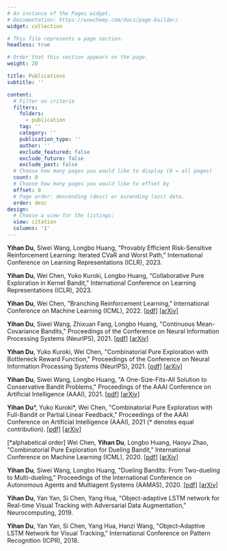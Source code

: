 ```yaml
---
# An instance of the Pages widget.
# Documentation: https://wowchemy.com/docs/page-builder/
widget: collection

# This file represents a page section.
headless: true

# Order that this section appears on the page.
weight: 20

title: Publications
subtitle: ''

content:
  # Filter on criteria
  filters:
    folders:
      - publication
    tag: ''
    category: ''
    publication_type: ''
    author: ''
    exclude_featured: false
    exclude_future: false
    exclude_past: false
  # Choose how many pages you would like to display (0 = all pages)
  count: 0
  # Choose how many pages you would like to offset by
  offset: 0
  # Page order: descending (desc) or ascending (asc) date.
  order: desc
design:
  # Choose a view for the listings:
  view: citation
  columns: '1'
---
```


**Yihan Du**, Siwei Wang, Longbo Huang, “Provably Efficient Risk-Sensitive Reinforcement Learning: Iterated CVaR and Worst Path,” International Conference on Learning Representations (ICLR), 2023.

**Yihan Du**, Wei Chen, Yuko Kuroki, Longbo Huang, “Collaborative Pure Exploration in Kernel Bandit,” International Conference on Learning Representations (ICLR), 2023.

**Yihan Du**, Wei Chen, "Branching Reinforcement Learning," International Conference on Machine Learning (ICML), 2022. [[pdf]](https://proceedings.mlr.press/v162/du22a/du22a.pdf) [[arXiv]](https://arxiv.org/abs/2202.07995)

**Yihan Du**, Siwei Wang, Zhixuan Fang, Longbo Huang, "Continuous Mean-Covariance Bandits," Proceedings of the Conference on Neural Information Processing Systems (NeurIPS), 2021. [[pdf]](https://proceedings.neurips.cc/paper/2021/file/07811dc6c422334ce36a09ff5cd6fe71-Supplemental.pdf) [[arXiv]](https://arxiv.org/abs/2102.12090)

**Yihan Du**, Yuko Kuroki, Wei Chen, "Combinatorial Pure Exploration with Bottleneck Reward Function," Proceedings of the Conference on Neural Information Processing Systems (NeurIPS), 2021. [[pdf]](https://proceedings.neurips.cc/paper/2021/file/c92a10324374fac681719d63979d00fe-Supplemental.pdf) [[arXiv]](https://arxiv.org/abs/2102.12094)

**Yihan Du**, Siwei Wang, Longbo Huang, "A One-Size-Fits-All Solution to Conservative Bandit Problems," Proceedings of the AAAI Conference on Artificial Intelligence (AAAI), 2021. [[pdf]](https://ojs.aaai.org/index.php/AAAI/article/view/16891/16698) [[arXiv]](https://arxiv.org/abs/2012.07341)

**Yihan Du***, Yuko Kuroki*, Wei Chen, "Combinatorial Pure Exploration with Full-Bandit or Partial
Linear Feedback," Proceedings of the AAAI Conference on Artificial Intelligence (AAAI), 2021 (* denotes equal
contribution). [[pdf]](https://www.aaai.org/AAAI21Papers/AAAI-9913.DuY.pdf) [[arXiv]](https://arxiv.org/abs/2006.07905)

[*alphabetical order] Wei Chen, **Yihan Du**, Longbo Huang, Haoyu Zhao, "Combinatorial Pure Exploration
for Dueling Bandit," International Conference on Machine Learning (ICML), 2020. [[pdf]](http://proceedings.mlr.press/v119/chen20d/chen20d-supp.pdf) [[arXiv]](https://arxiv.org/abs/2006.12772)

**Yihan Du**, Siwei Wang, Longbo Huang, "Dueling Bandits: From Two-dueling to Multi-dueling,"
Proceedings of the International Conference on Autonomous Agents and Multiagent Systems (AAMAS),
2020. [[pdf]](https://www.ifaamas.org/Proceedings/aamas2020/pdfs/p348.pdf) [[arXiv]](https://arxiv.org/abs/2211.10293)

**Yihan Du**, Yan Yan, Si Chen, Yang Hua, "Object-adaptive LSTM network for Real-time Visual
Tracking with Adversarial Data Augmentation," Neurocomputing, 2019.

**Yihan Du**, Yan Yan, Si Chen, Yang Hua, Hanzi Wang, "Object-Adaptive LSTM Network for
Visual Tracking," International Conference on Pattern Recognition (ICPR), 2018.


<!-- {{% callout note %}}
Quickly discover relevant content by [filtering publications](./publication/).
{{% /callout %}} -->


